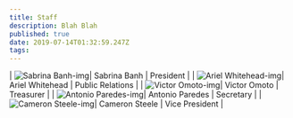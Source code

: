 ```yaml
---
title: Staff
description: Blah Blah
published: true
date: 2019-07-14T01:32:59.247Z
tags: 
---
```

| ![Sabrina Banh-img]( =100x)| Sabrina Banh | President | 
| ![Ariel Whitehead-img]( =100x)| Ariel Whitehead | Public Relations | 
| ![Victor Omoto-img]( =100x)| Victor Omoto | Treasurer | 
| ![Antonio Paredes-img]( =100x)| Antonio Paredes | Secretary | 
| ![Cameron Steele-img]( =100x)| Cameron Steele | Vice President | 
